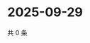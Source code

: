 # 2025-09-29

共 0 条

<!-- BEGIN ZHIHUVIDEO -->
<!-- 最后更新时间 Mon Sep 29 2025 02:13:25 GMT+0800 (China Standard Time) -->

<!-- END ZHIHUVIDEO -->
